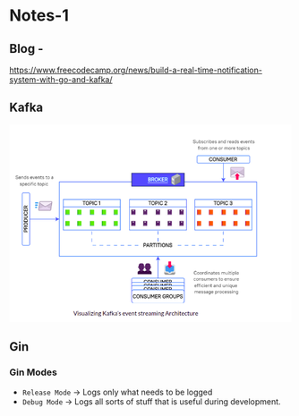 # Notes-1

## Blog -
https://www.freecodecamp.org/news/build-a-real-time-notification-system-with-go-and-kafka/

## Kafka
![kafka description](image.png)

## Gin

### Gin Modes
- `Release Mode` -> Logs only what needs to be logged
- `Debug Mode` -> Logs all sorts of stuff that is useful during development.